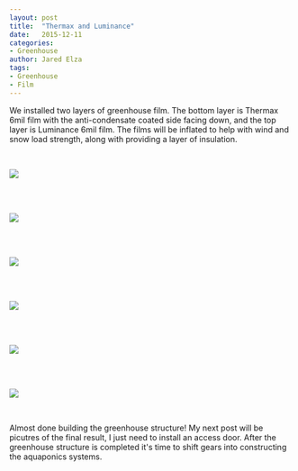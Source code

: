 ```yaml
---
layout: post
title:  "Thermax and Luminance"
date:   2015-12-11
categories:
- Greenhouse
author: Jared Elza
tags: 
- Greenhouse
- Film
---
```


We installed two layers of greenhouse film. The bottom layer is Thermax 6mil film with the anti-condensate coated side facing down, 
and the top layer is Luminance 6mil film. The films will be inflated to help with wind and snow load strength, along with providing a 
layer of insulation. 

<br>

[![](http://i.imgur.com/AfKaGrGh.jpg)](http://i.imgur.com/AfKaGrG.jpg)

<br><br>

[![](http://i.imgur.com/JtJenv1h.jpg)](http://i.imgur.com/JtJenv1.jpg)

<br><br>

[![](http://i.imgur.com/a1G9Auzh.jpg)](http://i.imgur.com/a1G9Auz.jpg)

<br><br>

[![](http://i.imgur.com/A2umJbzh.jpg)](http://i.imgur.com/A2umJbz.jpg)

<br><br>

[![](http://i.imgur.com/Tt2u9O0h.jpg)](http://i.imgur.com/Tt2u9O0.jpg)

<br><br>

[![](http://i.imgur.com/xHSFNdTh.jpg)](http://i.imgur.com/xHSFNdT.jpg)

<br>

Almost done building the greenhouse structure! My next post will be picutres of the final result, I just need to install an access door. After the greenhouse structure is completed it's time to shift gears into constructing the aquaponics systems.
